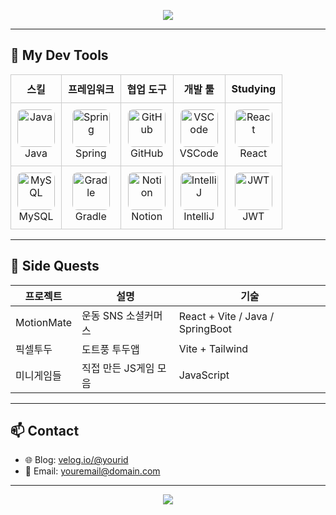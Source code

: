 <p align="center">
  <img src="https://capsule-render.vercel.app/api?type=waving&color=0:9AD0EC,50:CAE8F8,100:E0F7FA&height=200&section=header&text=Welcome%20to%20Kokeoung's%20GitHub!&fontSize=40&fontColor=ffffff" />
</p>

---

## 🔧 My Dev Tools
<table style="width: 100%; border-collapse: collapse; text-align: center;">
  <thead>
    <tr>
      <th style="border: 1px solid #ccc; padding: 10px;">스킬</th>
      <th style="border: 1px solid #ccc; padding: 10px;">프레임워크</th>
      <th style="border: 1px solid #ccc; padding: 10px;">협업 도구</th>
      <th style="border: 1px solid #ccc; padding: 10px;">개발 툴</th>
      <th style="border: 1px solid #ccc; padding: 10px;">Studying</th>
    </tr>
  </thead>
  <tbody>
    <tr>
      <td style="border: 1px solid #ccc; padding: 10px;">
        <img src="https://cdn.jsdelivr.net/gh/devicons/devicon/icons/java/java-original.svg" alt="Java" width="60" style="border-radius: 8px;" /><br />Java
      </td>
      <td style="border: 1px solid #ccc; padding: 10px;">
        <img src="https://cdn.jsdelivr.net/gh/devicons/devicon/icons/spring/spring-original.svg" alt="Spring" width="60" style="border-radius: 8px;" /><br />Spring
      </td>
      <td style="border: 1px solid #ccc; padding: 10px;">
        <img src="https://cdn.jsdelivr.net/gh/devicons/devicon/icons/github/github-original.svg" alt="GitHub" width="60" style="border-radius: 8px;" /><br />GitHub
      </td>
      <td style="border: 1px solid #ccc; padding: 10px;">
        <img src="https://cdn.jsdelivr.net/gh/devicons/devicon/icons/vscode/vscode-original.svg" alt="VSCode" width="60" style="border-radius: 8px;" /><br />VSCode
      </td>
      <td style="border: 1px solid #ccc; padding: 10px;">
        <img src="https://cdn.jsdelivr.net/gh/devicons/devicon/icons/react/react-original.svg" alt="React" width="60" style="border-radius: 8px;" /><br />React
      </td>
    </tr>
    <tr>
      <td style="border: 1px solid #ccc; padding: 10px;">
        <img src="https://cdn.jsdelivr.net/gh/devicons/devicon/icons/mysql/mysql-original.svg" alt="MySQL" width="60" style="border-radius: 8px;" /><br />MySQL
      </td>
      <td style="border: 1px solid #ccc; padding: 10px;">
        <img src="https://cdn.jsdelivr.net/gh/devicons/devicon/icons/gradle/gradle-plain.svg" alt="Gradle" width="60" style="border-radius: 8px;" /><br />Gradle
      </td>
      <td style="border: 1px solid #ccc; padding: 10px;">
        <img src="https://cdn.worldvectorlogo.com/logos/notion-logo.svg" alt="Notion" width="60" style="border-radius: 8px;" /><br />Notion
      </td>
      <td style="border: 1px solid #ccc; padding: 10px;">
        <img src="https://cdn.jsdelivr.net/gh/devicons/devicon/icons/intellij/intellij-original.svg" alt="IntelliJ" width="60" style="border-radius: 8px;" /><br />IntelliJ
      </td>
      <td style="border: 1px solid #ccc; padding: 10px;">
        <img src="https://cdn.jsdelivr.net/gh/devicons/devicon/icons/jwt/jwt-original.svg" alt="JWT" width="60" style="border-radius: 8px;" /><br />JWT
      </td>
    </tr>
  </tbody>
</table>


---

## 🧩 Side Quests  
| 프로젝트 | 설명 | 기술 |
|----------|------|------|
| MotionMate | 운동 SNS 소셜커머스 | React + Vite / Java / SpringBoot |
| 픽셀투두 | 도트풍 투두앱 | Vite + Tailwind |
| 미니게임들 | 직접 만든 JS게임 모음 | JavaScript |

---

## 📫 Contact
- 🌐 Blog: [velog.io/@yourid](https://velog.io/@yourid)
- 📮 Email: youremail@domain.com

---

<p align="center">
  <img src="https://github-readme-stats.vercel.app/api?username=YourGitHubID&show_icons=true&theme=tokyonight" />
</p>
